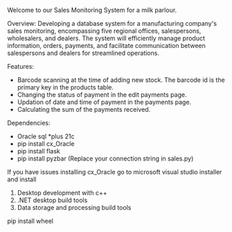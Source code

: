 Welcome to our Sales Monitoring System for a milk parlour.

Overview:
        Developing a database system for a manufacturing company's sales monitoring, encompassing five regional offices, salespersons, wholesalers, and dealers.
        The system will efficiently manage product information, orders, payments, and facilitate communication between salespersons and dealers for streamlined operations.

Features:
- Barcode scanning at the time of adding new stock. The barcode id is the primary key in the products table.
- Changing the status of payment in the edit payments page.
- Updation of date and time of payment in the payments page.
- Calculating the sum of the payments received.

Dependencies:
- Oracle sql *plus 21c
- pip install cx_Oracle
- pip install flask
- pip install pyzbar
(Replace your connection string in sales.py)


If you have issues installing cx_Oracle go to microsoft visual studio installer and install 
1. Desktop development with c++
2. .NET desktop build tools
3. Data storage and processing build tools

pip install wheel

